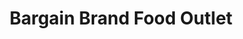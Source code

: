 ---
title: "Bargain Brand Food Outlet"
url: /bristol/bargain-brand-food-outlet/
shop: Lebensmittel
---